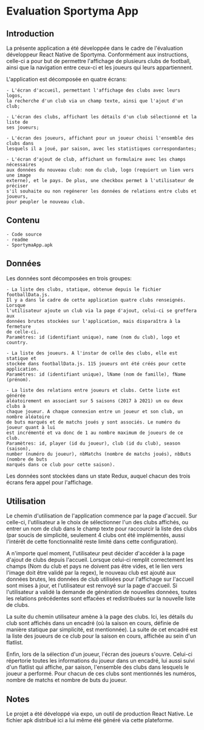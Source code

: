 # Evaluation Sportyma App

## Introduction

La présente application a été développée dans le cadre de l'évaluation développeur 
React Native de Sportyma. Conformément aux instructions, celle-ci a pour but de 
permettre l'affichage de plusieurs clubs de football, ainsi que la navigation entre 
ceux-ci et les joueurs qui leurs appartiennent.

L'application est décomposée en quatre écrans:

	- L'écran d'accueil, permettant l'affichage des clubs avec leurs logos, 
	la recherche d'un club via un champ texte, ainsi que l'ajout d'un club;
	
	- L'écran des clubs, affichant les détails d'un club sélectionné et la liste de 
	ses joueurs;
	
	- L'écran des joueurs, affichant pour un joueur choisi l'ensemble des clubs dans 
	lesquels il a joué, par saison, avec les statistiques correspondantes;
	
	- L'écran d'ajout de club, affichant un formulaire avec les champs nécessaires
	aux données du nouveau club: nom du club, logo (requiert un lien vers une image
	externe), et le pays. De plus, une checkbox permet à l'utilisateur de préciser
	s'il souhaite ou non regénerer les données de relations entre clubs et joueurs,
	pour peupler le nouveau club.
	
## Contenu

	- Code source
	- readme
	- SportymaApp.apk

## Données

Les données sont décomposées en trois groupes:

	- La liste des clubs, statique, obtenue depuis le fichier footballData.js. 
	Il y a dans le cadre de cette application quatre clubs renseignés. Lorsque
	l'utilisateur ajoute un club via la page d'ajout, celui-ci se greffera aux
	données brutes stockées sur l'application, mais disparaîtra à la fermeture
	de celle-ci.
	Paramètres: id (identifiant unique), name (nom du club), logo et country.
	
	- La liste des joueurs. A l'instar de celle des clubs, elle est statique et
	stockée dans footballData.js. 115 joueurs ont été créés pour cette application.
	Paramètres: id (identifiant unique), lName (nom de famille), fName (prénom).
	
	- La liste des relations entre joueurs et clubs. Cette liste est générée 
	aléatoirement en associant sur 5 saisons (2017 à 2021) un ou deux clubs à 
	chaque joueur. A chaque connexion entre un joueur et son club, un nombre aléatoire
	de buts marqués et de matchs joués y sont associés. Le numéro du joueur quant à lui
	est incrémenté et va donc de 1 au nombre maximum de joueurs de ce club.
	Paramètres: id, player (id du joueur), club (id du club), season (saison),
	number (numéro du joueur), nbMatchs (nombre de matchs joués), nbButs (nombre de buts
	marqués dans ce club pour cette saison).
	
Les données sont stockées dans un state Redux, auquel chacun des trois écrans fera appel
pour l'affichage.

## Utilisation

Le chemin d'utilisation de l'application commence par la page d'accueil. Sur celle-ci,
l'utilisateur a le choix de sélectionner l'un des clubs affichés, ou entrer un nom de 
club dans le champ texte pour raccourcir la liste des clubs (par soucis de simplicité,
seulement 4 clubs ont été implémentés, aussi l'intérêt de cette fonctionnalité reste 
limité dans cette configuration). 

A n'importe quel moment, l'utilisateur peut décider d'accéder à la page d'ajout de clubs
depuis l'accueil. Lorsque celui-ci remplit correctement les champs (Nom du club et pays
ne doivent pas être vides, et le lien vers l'image doit être validé par la regex),
le nouveau club est ajouté aux données brutes, les données de club utilisées pour
l'affichage sur l'accueil sont mises à jour, et l'utilisateur est renvoyé sur la page
d'accueil. Si l'utilisateur a validé la demande de génération de nouvelles données,
toutes les relations précédentes sont effacées et redistribuées sur la nouvelle liste
de clubs.

La suite du chemin utilisateur amène à la page des clubs. Ici, les détails du club sont
affichés dans un encadré (où la saison en cours, définie de manière statique par
simplicité, est mentionnée). La suite de cet encadré est la liste des joueurs de ce club
pour la saison en cours, affichée au sein d'un flatlist.

Enfin, lors de la sélection d'un joueur, l'écran des joueurs s'ouvre. Celui-ci répertorie 
toutes les informations du joueur dans un encadré, lui aussi suivi d'un flatlist qui 
affiche, par saison, l'ensemble des clubs dans lesquels le joueur a performé. Pour
chacun de ces clubs sont mentionnés les numéros, nombre de matchs et nombre de buts du
joueur.

## Notes

Le projet a été développé via expo, un outil de production React Native. Le fichier apk
distribué ici a lui même été généré via cette plateforme.
